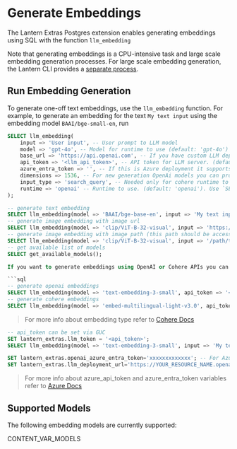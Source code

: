 # Generate Embeddings

The Lantern Extras Postgres extension enables generating embeddings using SQL with the function `llm_embedding`

Note that generating embeddings is a CPU-intensive task and large scale embedding generation processes. For large scale embedding generation, the Lantern CLI provides a [separate process](/docs/lantern-cli/embeddings).

## Run Embedding Generation

To generate one-off text embeddings, use the `llm_embedding` function. For example, to generate an embedding for the text `My text input` using the embedding model `BAAI/bge-small-en`, run

```sql
SELECT llm_embedding(
    input => 'User input', -- User prompt to LLM model
    model => 'gpt-4o', -- Model for runtime to use (default: 'gpt-4o')
    base_url => 'https://api.openai.com', -- If you have custom LLM deployment provide the server url. (default: OpenAi API URL)
    api_token => '<llm_api_token>', -- API token for LLM server. (default: inferred from lantern_extras.llm_token GUC)
    azure_entra_token => '', -- If this is Azure deployment it supports Auth with entra token too
    dimensions => 1536, -- For new generation OpenAi models you can provide dimensions for returned embeddings. (default: 1536)
    input_type => 'search_query', -- Needed only for cohere runtime to indicate if this input is for search or storing. (default: 'search_query'). Can also be 'search_document'
    runtime => 'openai' -- Runtime to use. (default: 'openai'). Use `SELECT get_available_runtimes()` for list
);

-- generate text embedding
SELECT llm_embedding(model => 'BAAI/bge-base-en', input => 'My text input', runtime => 'ort');
-- generate image embedding with image url
SELECT llm_embedding(model => 'clip/ViT-B-32-visual', input => 'https://lantern.dev/images/home/footer.png', runtime => 'ort');
-- generate image embedding with image path (this path should be accessible from postgres server)
SELECT llm_embedding(model => 'clip/ViT-B-32-visual', input => '/path/to/image/in-postgres-server', runtime => 'ort');
-- get available list of models
SELECT get_available_models();

If you want to generate embeddings using OpenAI or Cohere APIs you can use the following functions:

```sql
-- generate openai embeddings
SELECT llm_embedding(model => 'text-embedding-3-small', api_token => '<openai_api_token>', input => 'My text input', runtime => 'openai');
-- generate cohere embeddings
SELECT llm_embedding(model => 'embed-multilingual-light-v3.0', api_token => '<cohere_api_token>', input => 'My text input', runtime => 'cohere');
```
> For more info about embedding type refer to [Cohere Docs](https://docs.cohere.com/reference/embed)

```sql
-- api_token can be set via GUC
SET lantern_extras.llm_token = '<api_token>';
SELECT llm_embedding(model => 'text-embedding-3-small', input => 'My text input', runtime => 'openai');
```

```sql
SET lantern_extras.openai_azure_entra_token='xxxxxxxxxxxxx'; -- For Azure deployment with Microsoft Entra ID authentication
SET lantern_extras.llm_deployment_url='https://YOUR_RESOURCE_NAME.openai.azure.com/openai/deployments/YOUR_DEPLOYMENT_NAME/embeddings?api-version=2023-05-15' -- You can set this GUC or pass via arguments
```

> For more info about azure_api_token and azure_entra_token variables refer to [Azure Docs](https://learn.microsoft.com/en-us/azure/ai-services/openai/reference#authentication)

## Supported Models

The following embedding models are currently supported:

CONTENT_VAR_MODELS
